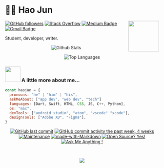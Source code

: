 # 👨‍💻 Hao Jun

<img align='right' src="https://media.giphy.com/media/M9gbBd9nbDrOTu1Mqx/giphy.gif" width="100">

[![GitHub followers](https://img.shields.io/github/followers/neohaojun?style=flat-square&label=Follow)](https://github.com/neohaojun/)
[![Stack Overflow](https://img.shields.io/badge/-Stack%20Overflow-222222?style=flat-square&logo=stack-overflow&&link=https://stackoverflow.com/users/13538884/n-hj)](https://stackoverflow.com/users/13538884/n-hj?tab=profile)
[![Medium Badge](https://img.shields.io/badge/-@neohaojun-03a57a?style=flat-square&labelColor=000000&logo=Medium&link=https://medium.com/@neohaojun/)](https://medium.com/@neohaojun)
[![Gmail Badge](https://img.shields.io/badge/-neohaojun@gmail.com-c14438?style=flat-square&logo=Gmail&logoColor=white&link=mailto:neohaojun@gmail.com)](mailto:neohaojun@gmail.com)

Student, developer, writer.

<center>

![Github Stats](https://github-readme-stats.vercel.app/api?username=neohaojun&count_private=true&show_icons=true&theme=dark&include_all_commits=true&icon_color=ffffff)

![Top Languages](https://github-readme-stats.vercel.app/api/top-langs/?username=neohaojun&theme=dark)

</center>

### <img src="https://media.giphy.com/media/VgCDAzcKvsR6OM0uWg/giphy.gif" width="50"> A little more about me...

```javascript
const haojun = {
  pronouns: "he" | "him" | "his",
  askMeAbout: ["app dev", "web dev", "tech"]
  languages: [Dart, Swift, HTML, CSS, JS, C++, Python],
  os: "mac",
  devTools: ["android studio", "atom", "vscode" "xcode"],
  designTools: ["Adobe XD", "Figma"],
}
```

<center>

[![GitHub last commit](https://img.shields.io/github/last-commit/neohaojun/neohaojun?style=flat)]()
[![GitHub commit activity the past week, 4 weeks](https://img.shields.io/github/commit-activity/y/neohaojun/neohaojun?style=flat)]()
[![Maintenance](https://img.shields.io/badge/Maintained%3F-yes-green.svg?style=flat)]()
[![made-with-Markdown](https://img.shields.io/badge/Made%20with-Markdown-1f425f.svg)](http://commonmark.org)
[![Open Source? Yes!](https://badgen.net/badge/Open%20Source%20%3F/Yes%21/blue?icon=github)]()
[![Ask Me Anything !](https://img.shields.io/badge/Ask%20me-anything-1abc9c.svg)]()

<br/>

![](http://estruyf-github.azurewebsites.net/api/VisitorHit?user=neohaojun&repo=neohaojun&countColorcountColor&countColor=%237B1E7A)

</center>
<!--
**neohaojun/neohaojun** is a ✨ _special_ ✨ repository because its `README.md` (this file) appears on your GitHub profile.

Here are some ideas to get you started:

- 🔭 I’m currently working on ...
- 🌱 I’m currently learning ...
- 👯 I’m looking to collaborate on ...
- 🤔 I’m looking for help with ...
- 💬 Ask me about ...
- 📫 How to reach me: ...
- 😄 Pronouns: ...
- ⚡ Fun fact: ...
  -->
